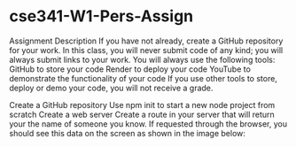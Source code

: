 # cse341-W1-Pers-Assign

Assignment Description
If you have not already, create a GitHub repository for your work. In this class, you will never submit code of any kind; you will always submit links to your work. You will always use the following tools:
GitHub to store your code
Render to deploy your code
YouTube to demonstrate the functionality of your code
If you use other tools to store, deploy or demo your code, you will not receive a grade.

Create a GitHub repository
Use npm init to start a new node project from scratch
Create a web server
Create a route in your server that will return your the name of someone you know. If requested through the browser, you should see this data on the screen as shown in the image below:

